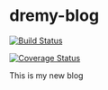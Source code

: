 # dremy-blog

[![Build Status](https://travis-ci.org/DremyGit/dremy-blog.png)](https://travis-ci.org/DremyGit/dremy-blog)

[![Coverage Status](https://coveralls.io/repos/github/DremyGit/dremy-blog/badge.svg?branch=master)](https://coveralls.io/github/DremyGit/dremy-blog?branch=master)


This is my new blog
